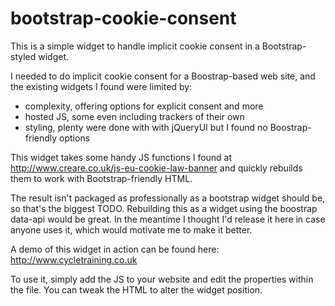 # bootstrap-cookie-consent

This is a simple widget to handle implicit cookie consent in a Bootstrap-styled widget.

I needed to do implicit cookie consent for a Boostrap-based web site, and the 
existing widgets I found were limited by:

- complexity, offering options for explicit consent and more
- hosted JS, some even including trackers of their own
- styling, plenty were done with with jQueryUI but I found no Boostrap-friendly options

This widget takes some handy JS functions I found at http://www.creare.co.uk/js-eu-cookie-law-banner
and quickly rebuilds them to work with Bootstrap-friendly HTML. 

The result isn't packaged as professionally as a bootstrap widget should be, so that's the
biggest TODO. Rebuilding this as a widget using the boostrap data-api would be great. In 
the meantime I thought I'd release it here in case anyone uses it, which would
motivate me to make it better.

A demo of this widget in action can be found here: http://www.cycletraining.co.uk

To use it, simply add the JS to your website and edit the properties within the file.
You can tweak the HTML to alter the widget position.
